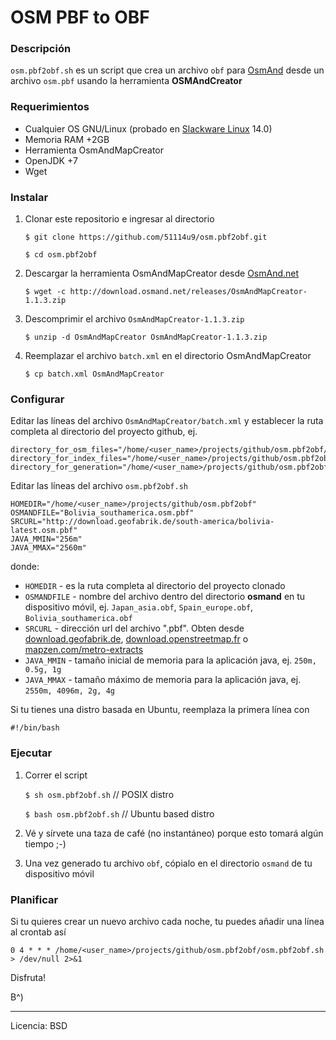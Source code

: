 
OSM PBF to OBF
==============

### **Descripción**

`osm.pbf2obf.sh` es un script que crea un archivo `obf` para
[OsmAnd](https://github.com/osmandapp/Osmand) desde un archivo `osm.pbf`
usando la herramienta **OSMAndCreator**

### **Requerimientos**

* Cualquier OS GNU/Linux (probado en [Slackware Linux](http://www.slackware.com/) 14.0)
* Memoria RAM +2GB
* Herramienta OsmAndMapCreator
* OpenJDK +7
* Wget

### **Instalar**

1. Clonar este repositorio e ingresar al directorio

    `$ git clone https://github.com/51114u9/osm.pbf2obf.git`

    `$ cd osm.pbf2obf`

2. Descargar la herramienta OsmAndMapCreator desde [OsmAnd.net](http://osmand.net/)

    `$ wget -c http://download.osmand.net/releases/OsmAndMapCreator-1.1.3.zip`

3. Descomprimir el archivo `OsmAndMapCreator-1.1.3.zip`

    `$ unzip -d OsmAndMapCreator OsmAndMapCreator-1.1.3.zip`

4. Reemplazar el archivo `batch.xml` en el directorio OsmAndMapCreator

    `$ cp batch.xml OsmAndMapCreator`

### **Configurar**

Editar las líneas del archivo `OsmAndMapCreator/batch.xml` y establecer
la ruta completa al directorio del proyecto github, ej.

```
directory_for_osm_files="/home/<user_name>/projects/github/osm.pbf2obf/osm_files"
directory_for_index_files="/home/<user_name>/projects/github/osm.pbf2obf/index_files"
directory_for_generation="/home/<user_name>/projects/github/osm.pbf2obf/gen_files"
```

Editar las líneas del archivo `osm.pbf2obf.sh`

```
HOMEDIR="/home/<user_name>/projects/github/osm.pbf2obf"
OSMANDFILE="Bolivia_southamerica.osm.pbf"
SRCURL="http://download.geofabrik.de/south-america/bolivia-latest.osm.pbf"
JAVA_MMIN="256m"
JAVA_MMAX="2560m"
```

donde:

* `HOMEDIR` - es la ruta completa al directorio del proyecto clonado
* `OSMANDFILE` - nombre del archivo dentro del directorio **osmand** en
  tu dispositivo móvil, ej. `Japan_asia.obf`, `Spain_europe.obf`,
  `Bolivia_southamerica.obf`
* `SRCURL` - dirección url del archivo ".pbf". Obten desde
  [download.geofabrik.de](http://download.geofabrik.de/),
  [download.openstreetmap.fr](http://download.openstreetmap.fr/extracts/) o
  [mapzen.com/metro-extracts](https://mapzen.com/metro-extracts)
* `JAVA_MMIN` - tamaño inicial de memoria para la aplicación java, ej. `250m, 0.5g, 1g`
* `JAVA_MMAX` - tamaño máximo de memoria para la aplicación java, ej. `2550m, 4096m, 2g, 4g`

Si tu tienes una distro basada en Ubuntu, reemplaza la primera línea con

```
#!/bin/bash
```

### **Ejecutar**

1. Correr el script

    `$ sh osm.pbf2obf.sh`  // POSIX distro

    `$ bash osm.pbf2obf.sh`  // Ubuntu based distro

2. Vé y sírvete una taza de café (no instantáneo) porque esto tomará
   algún tiempo ;-)

3. Una vez generado tu archivo `obf`, cópialo en el directorio `osmand`
   de tu dispositivo móvil

### **Planificar**

Si tu quieres crear un nuevo archivo cada noche, tu puedes añadir una
línea al crontab así

`0 4 * * * /home/<user_name>/projects/github/osm.pbf2obf/osm.pbf2obf.sh > /dev/null 2>&1`

Disfruta!

B^)

---

Licencia: BSD
